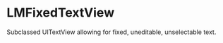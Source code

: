 LMFixedTextView
===============

Subclassed UITextView allowing for fixed, uneditable, unselectable text.
